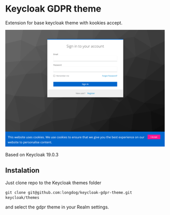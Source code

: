 # Keycloak GDPR theme
Extension for base keycloak theme with kookies accept.

![](login.png)

Based on Keycloak 19.0.3

## Instalation

Just clone repo to the Keycloak themes folder

```
git clone git@github.com:longdog/keycloak-gdpr-theme.git keycloak/themes
```

and select the gdpr theme in your Realm settings.
